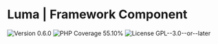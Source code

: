# Luma | Framework Component

<div>
<!-- Version Badge -->
<img src="https://img.shields.io/badge/Version-0.6.0-blue" alt="Version 0.6.0">
<!-- PHP Coverage Badge -->
<img src="https://img.shields.io/badge/PHP Coverage-55.10%25-red" alt="PHP Coverage 55.10%">
<!-- License Badge -->
<img src="https://img.shields.io/badge/License-GPL--3.0--or--later-34ad9b" alt="License GPL--3.0--or--later">
</div>